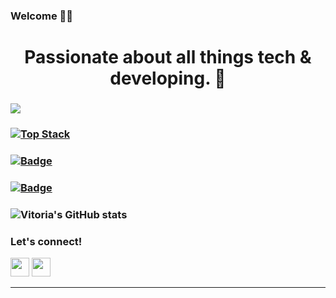 ###  Welcome 👋🏻

# <h1 align="center"> Passionate about all things tech & developing. 🐣 </h1>


### ![](https://komarev.com/ghpvc/?username=your-github-d-756&color=ff69b4)

### [![Top Stack](https://widget.realdeveloper.pro/api/top?stack=JavaScript,Node.js,React)](https://github.com/vitoriaroas)

### [![Badge](https://widget.realdeveloper.pro/api/badge?title=Languages%20and%20Framework&badges=JavaScript,React,Node.js,Express.js,Bootstrap,Typescript,Python,React-Native,Electron,SASS)](https://github.com/vitoriaroas)

### [![Badge](https://widget.realdeveloper.pro/api/badge?title=Database%20and%20DevOps&badges=MySQL,MongoDB,Mongoose,Firestore,Azure)](https://github.com/vitoriaroas)


### ![Vitoria's GitHub stats](https://github-readme-stats.vercel.app/api?username=vitoriaroas&show_icons=true&theme=radical) 



### Let's connect!


[<img height="30" src = "https://img.shields.io/badge/gmail-c14438?&style=flat&logo=gmail&logoColor=white">][gmail] 
[<img height="30" src="https://img.shields.io/badge/linkedin-blue.svg?&style=flat&logo=linkedin&logoColor=white" />][LinkedIn]
<br />
<hr />

[gmail]: mailto:vitoriaroas@gmail.com/
[Linkedin]: https://www.linkedin.com/in/vitoria-roas-9b542618a/ 
